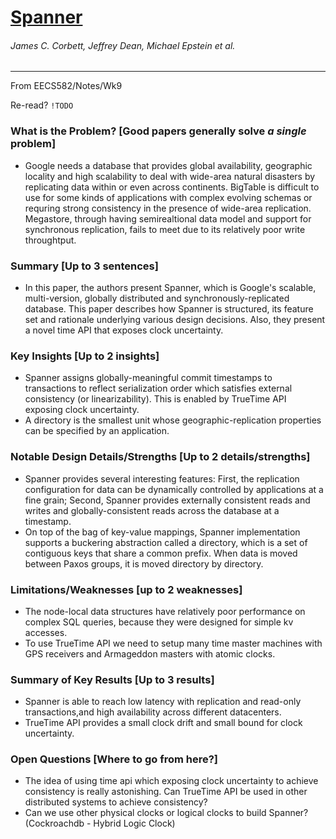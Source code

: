 # [Spanner](https://static.googleusercontent.com/media/research.google.com/zh-CN//archive/spanner-osdi2012.pdf)

###### James C. Corbett, Jeffrey Dean, Michael Epstein et al.

------

From EECS582/Notes/Wk9

Re-read? `!TODO`



### What is the Problem? [Good papers generally solve *a single* problem]

- Google needs a database that provides global availability, geographic locality and high scalability to deal with wide-area natural disasters by replicating data within or even across continents. BigTable is difficult to use for some kinds of applications with complex evolving schemas or requring strong consistency in the presence of wide-area replication. Megastore, through having semirealtional data model and support for synchronous replication, fails to meet due to its relatively poor write throughtput.

### Summary [Up to 3 sentences]

- In this paper, the authors present Spanner, which is Google's scalable, multi-version, globally distributed and synchronously-replicated database. This paper describes how Spanner is structured, its feature set and rationale underlying various design decisions. Also, they present a novel time API that exposes clock uncertainty.

### Key Insights [Up to 2 insights]

- Spanner assigns globally-meaningful commit timestamps to transactions to reflect serialization order which satisfies external consistency (or linearizability). This is enabled by TrueTime API exposing clock uncertainty.
- A directory is the smallest unit whose geographic-replication properties can be specified by an application.

### Notable Design Details/Strengths [Up to 2 details/strengths]

- Spanner provides several interesting features: First, the replication configuration for data can be dynamically controlled by applications at a fine grain; Second, Spanner provides externally consistent reads and writes and globally-consistent reads across the database at a timestamp.
- On top of the bag of key-value mappings, Spanner implementation supports a buckering abstraction called a directory, which is a set of contiguous keys that share a common prefix. When data is moved between Paxos groups, it is moved directory by directory.

### Limitations/Weaknesses [up to 2 weaknesses]

- The node-local data structures have relatively poor performance on complex SQL queries, because they were designed for simple kv accesses.
- To use TrueTime API we need to setup many time master machines with GPS receivers and Armageddon masters with atomic clocks.

### Summary of Key Results [Up to 3 results]

- Spanner is able to reach low latency with replication and read-only transactions,and high availability across different datacenters.
- TrueTime API provides a small clock drift and small bound for clock uncertainty.

### Open Questions [Where to go from here?]

- The idea of using time api which exposing clock uncertainty to achieve consistency is really astonishing. Can TrueTime API be used in other distributed systems to achieve consistency?
- Can we use other physical clocks or logical clocks to build Spanner? (Cockroachdb - Hybrid Logic Clock)